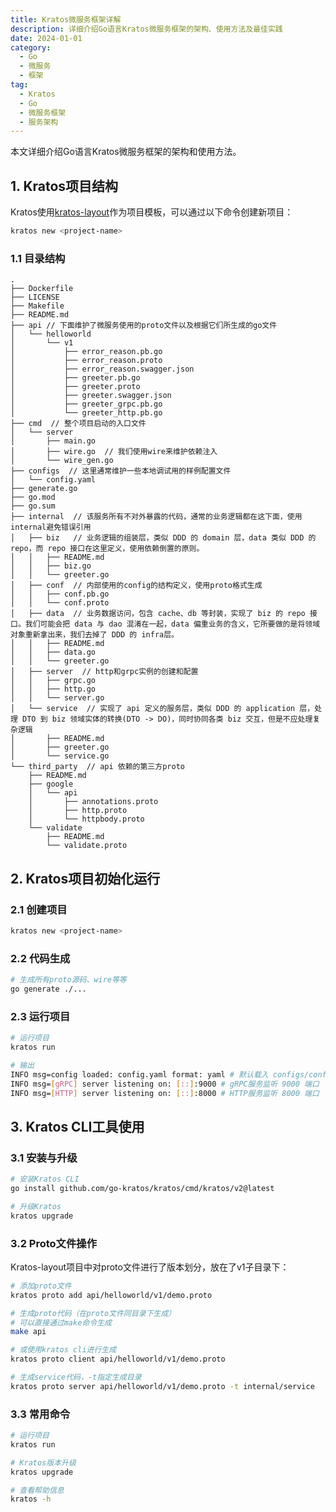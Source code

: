 ```yaml
---
title: Kratos微服务框架详解
description: 详细介绍Go语言Kratos微服务框架的架构、使用方法及最佳实践
date: 2024-01-01
category:
  - Go
  - 微服务
  - 框架
tag:
  - Kratos
  - Go
  - 微服务框架
  - 服务架构
---
```


本文详细介绍Go语言Kratos微服务框架的架构和使用方法。

<!-- more -->

## 1. Kratos项目结构

Kratos使用[kratos-layout](https://github.com/go-kratos/kratos-layout)作为项目模板，可以通过以下命令创建新项目：

```bash
kratos new <project-name>
```

### 1.1 目录结构

```
.
├── Dockerfile  
├── LICENSE
├── Makefile  
├── README.md
├── api // 下面维护了微服务使用的proto文件以及根据它们所生成的go文件
│   └── helloworld
│       └── v1
│           ├── error_reason.pb.go
│           ├── error_reason.proto
│           ├── error_reason.swagger.json
│           ├── greeter.pb.go
│           ├── greeter.proto
│           ├── greeter.swagger.json
│           ├── greeter_grpc.pb.go
│           └── greeter_http.pb.go
├── cmd  // 整个项目启动的入口文件
│   └── server
│       ├── main.go
│       ├── wire.go  // 我们使用wire来维护依赖注入
│       └── wire_gen.go
├── configs  // 这里通常维护一些本地调试用的样例配置文件
│   └── config.yaml
├── generate.go
├── go.mod
├── go.sum
├── internal  // 该服务所有不对外暴露的代码，通常的业务逻辑都在这下面，使用internal避免错误引用
│   ├── biz   // 业务逻辑的组装层，类似 DDD 的 domain 层，data 类似 DDD 的 repo，而 repo 接口在这里定义，使用依赖倒置的原则。
│   │   ├── README.md
│   │   ├── biz.go
│   │   └── greeter.go
│   ├── conf  // 内部使用的config的结构定义，使用proto格式生成
│   │   ├── conf.pb.go
│   │   └── conf.proto
│   ├── data  // 业务数据访问，包含 cache、db 等封装，实现了 biz 的 repo 接口。我们可能会把 data 与 dao 混淆在一起，data 偏重业务的含义，它所要做的是将领域对象重新拿出来，我们去掉了 DDD 的 infra层。
│   │   ├── README.md
│   │   ├── data.go
│   │   └── greeter.go
│   ├── server  // http和grpc实例的创建和配置
│   │   ├── grpc.go
│   │   ├── http.go
│   │   └── server.go
│   └── service  // 实现了 api 定义的服务层，类似 DDD 的 application 层，处理 DTO 到 biz 领域实体的转换(DTO -> DO)，同时协同各类 biz 交互，但是不应处理复杂逻辑
│       ├── README.md
│       ├── greeter.go
│       └── service.go
└── third_party  // api 依赖的第三方proto
    ├── README.md
    ├── google
    │   └── api
    │       ├── annotations.proto
    │       ├── http.proto
    │       └── httpbody.proto
    └── validate
        ├── README.md
        └── validate.proto
```

## 2. Kratos项目初始化运行

### 2.1 创建项目

```bash
kratos new <project-name>
```

### 2.2 代码生成

```bash
# 生成所有proto源码、wire等等
go generate ./...
```

### 2.3 运行项目

```bash
# 运行项目
kratos run

# 输出
INFO msg=config loaded: config.yaml format: yaml # 默认载入 configs/config.yaml 配置文件
INFO msg=[gRPC] server listening on: [::]:9000 # gRPC服务监听 9000 端口
INFO msg=[HTTP] server listening on: [::]:8000 # HTTP服务监听 8000 端口
```

## 3. Kratos CLI工具使用

### 3.1 安装与升级

```bash
# 安装Kratos CLI
go install github.com/go-kratos/kratos/cmd/kratos/v2@latest

# 升级Kratos
kratos upgrade 
```

### 3.2 Proto文件操作

Kratos-layout项目中对proto文件进行了版本划分，放在了v1子目录下：

```bash
# 添加proto文件
kratos proto add api/helloworld/v1/demo.proto

# 生成proto代码（在proto文件同目录下生成）
# 可以直接通过make命令生成
make api

# 或使用kratos cli进行生成
kratos proto client api/helloworld/v1/demo.proto

# 生成service代码，-t指定生成目录
kratos proto server api/helloworld/v1/demo.proto -t internal/service
```

### 3.3 常用命令

```bash
# 运行项目
kratos run

# Kratos版本升级
kratos upgrade

# 查看帮助信息
kratos -h
```

